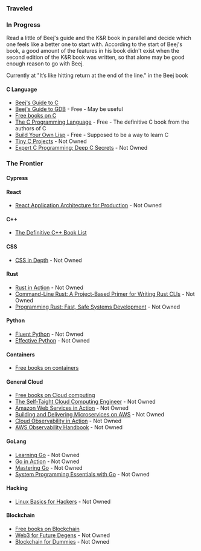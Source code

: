 ### Traveled

### In Progress

Read a little of Beej's guide and the K&R book in parallel and decide which one feels like a better one to start with. According to the start of Beej's book, a good amount of the features in his book didn't exist when the second edition of the K&R book was written, so that alone may be good enough reason to go with Beej.

Currently at "It’s like hitting return at the end of the line." in the Beej book

#### C Language
- [Beej's Guide to C](https://beej.us/guide/bgc/)
- [Beej's Guide to GDB](https://beej.us/guide/bggdb/) - Free - May be useful
- [Free books on C](https://github.com/EbookFoundation/free-programming-books/blob/main/books/free-programming-books-langs.md#c)
- [The C Programming Language](https://seriouscomputerist.atariverse.com/media/pdf/book/C%20Programming%20Language%20-%202nd%20Edition%20(OCR).pdf) - Free - The definitive C book from the authors of C
- [Build Your Own Lisp](https://www.buildyourownlisp.com/) - Free - Supposed to be a way to learn C
- [Tiny C Projects](https://www.amazon.com/hz/wishlist/ls/GZ7RR7BXJOGH/ref=nav_wishlist_lists_1) - Not Owned
- [Expert C Programming: Deep C Secrets](https://www.amazon.com/dp/0131774298/?coliid=I206DRPWM1ED1V&colid=GZ7RR7BXJOGH&psc=0&ref_=list_c_wl_lv_ov_lig_dp_it) - Not Owned

### The Frontier

#### Cypress

#### React
- [React Application Architecture for Production](https://www.amazon.com/dp/1801070539/?coliid=I2HTH7SZ1V5ISF&colid=GZ7RR7BXJOGH&psc=1&ref_=list_c_wl_lv_ov_lig_dp_it) - Not Owned

#### C++
- [The Definitive C++ Book List](https://stackoverflow.com/questions/388242/the-definitive-c-book-guide-and-list)

#### CSS
- [CSS in Depth](https://www.amazon.com/dp/1617291781/?coliid=I25OVJ2XE0KQ2A&colid=GZ7RR7BXJOGH&psc=1&ref_=list_c_wl_lv_ov_lig_dp_it) - Not Owned

#### Rust
- [Rust in Action](https://www.amazon.com/dp/B09H3NQCBJ/?coliid=I1ZVHREUVXZZZD&colid=GZ7RR7BXJOGH&psc=0&ref_=list_c_wl_lv_ov_lig_dp_it) - Not Owned
- [Command-Line Rust: A Project-Based Primer for Writing Rust CLIs](https://www.amazon.com/dp/1098109430/?coliid=I2KSOIGQM4B4SE&colid=GZ7RR7BXJOGH&psc=1&ref_=list_c_wl_lv_ov_lig_dp_it#) - Not Owned
- [Programming Rust: Fast, Safe Systems Development](https://www.amazon.com/dp/1492052590/?coliid=I3I0COHFW8VLQD&colid=GZ7RR7BXJOGH&psc=1&ref_=list_c_wl_lv_ov_lig_dp_it) - Not Owned

#### Python
- [Fluent Python](https://www.amazon.com/dp/1491946008/?coliid=I209GEPWDIBYWE&colid=GZ7RR7BXJOGH&psc=0&ref_=list_c_wl_lv_ov_lig_dp_it) - Not Owned
- [Effective Python](https://www.amazon.com/dp/0134034287/?coliid=I1W6HAR3MKTLQH&colid=GZ7RR7BXJOGH&psc=1&ref_=list_c_wl_lv_ov_lig_dp_it#) - Not Owned

#### Containers
- [Free books on containers](https://github.com/EbookFoundation/free-programming-books/blob/main/books/free-programming-books-subjects.md#computer-organization-and-architecture)

#### General Cloud
- [Free books on Cloud computing](https://github.com/EbookFoundation/free-programming-books/blob/main/books/free-programming-books-subjects.md#cloud-computing)
- [The Self-Taight Cloud Computing Engineer](https://www.amazon.com/dp/180512370X/?coliid=IL1M5E692J57J&colid=GZ7RR7BXJOGH&psc=1&ref_=list_c_wl_lv_ov_lig_dp_it) - Not Owned
- [Amazon Web Services in Action](https://www.amazon.com/dp/163343916X/?coliid=I2IYCFOWTTNPHI&colid=GZ7RR7BXJOGH&psc=1&ref_=list_c_wl_lv_ov_lig_dp_it) - Not Owned
- [Building and Delivering Microservices on AWS](https://www.amazon.com/dp/1803238208/?coliid=I2MYE4HYAXSDC0&colid=GZ7RR7BXJOGH&psc=1&ref_=list_c_wl_lv_ov_lig_dp_it) - Not Owned
- [Cloud Observability in Action](https://www.amazon.com/dp/1633439593/?coliid=IJU1IJFLCYKQY&colid=GZ7RR7BXJOGH&psc=1&ref_=list_c_wl_lv_ov_lig_dp_it) - Not Owned
- [AWS Observability Handbook](https://www.amazon.com/dp/1804616710/?coliid=I2BYTFMCM9CT60&colid=GZ7RR7BXJOGH&psc=1&ref_=list_c_wl_lv_ov_lig_dp_it) - Not Owned

#### GoLang
- [Learning Go](https://www.amazon.com/dp/1492077216/?coliid=I1CDJTTU0YA07W&colid=GZ7RR7BXJOGH&psc=0&ref_=list_c_wl_lv_ov_lig_dp_it) - Not Owned
- [Go in Action](https://www.amazon.com/dp/1617291781/?coliid=I25OVJ2XE0KQ2A&colid=GZ7RR7BXJOGH&psc=1&ref_=list_c_wl_lv_ov_lig_dp_it) - Not Owned
- [Mastering Go](https://www.amazon.com/dp/1805127144/?coliid=I2ZXQPYCCSYQFC&colid=GZ7RR7BXJOGH&psc=1&ref_=list_c_wl_lv_ov_lig_dp_it) - Not Owned
- [System Programming Essentials with Go](https://www.amazon.com/dp/1837634130/?coliid=I8VAHP1ICPOCA&colid=GZ7RR7BXJOGH&psc=1&ref_=list_c_wl_lv_ov_lig_dp_it) - Not Owned

#### Hacking
- [Linux Basics for Hackers](https://www.amazon.com/dp/B077WWRK8B/?coliid=I2FKGR4GXHOTRT&colid=GZ7RR7BXJOGH&psc=0&ref_=list_c_wl_lv_ov_lig_dp_it) - Not Owned

#### Blockchain
- [Free books on Blockchain](https://github.com/EbookFoundation/free-programming-books/blob/main/books/free-programming-books-subjects.md#blockchain)
- [Web3 for Future Degens](https://www.amazon.com/dp/B0BW2X9BT2/?coliid=I28MGVCUFWPE4M&colid=GZ7RR7BXJOGH&psc=1&ref_=list_c_wl_lv_ov_lig_dp_it) - Not Owned
- [Blockchain for Dummies](https://www.amazon.com/dp/1394159668/?coliid=I2GR0750XZYQFB&colid=GZ7RR7BXJOGH&psc=1&ref_=list_c_wl_lv_ov_lig_dp_it) - Not Owned
